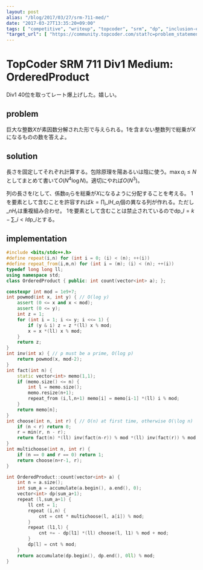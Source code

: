 ```yaml
---
layout: post
alias: "/blog/2017/03/27/srm-711-med/"
date: "2017-03-27T13:35:20+09:00"
tags: [ "competitive", "writeup", "topcoder", "srm", "dp", "inclusion-exclusion-principle" ]
"target_url": [ "https://community.topcoder.com/stat?c=problem_statement&pm=14550" ]
---
```


# TopCoder SRM 711 Div1 Medium: OrderedProduct

Div1 $40$位を取ってレート爆上げした。嬉しい。

## problem

巨大な整数$X$が素因数分解された形で与えられる。$1$を含まない整数列で総乗が$X$になるものの数を答えよ。

## solution

長さを固定してそれぞれ計算する。包除原理を陽あるいは陰に使う。$\max a_i \le N$としてまとめて書いて$O(N^4 \log N)$。適切にやれば$O(N^3)$。

列の長さを$l$として、係数$a_i$らを総乗が$X$になるように分配することを考える。
$1$を要素として含むことを許容すれば$k = \prod_i {}\_lH\_{a_i}$個の異なる列が作れる。ただし${}\_nH_r$は重複組み合わせ。
$1$を要素として含むことは禁止されているので$\mathrm{dp}\_l = k - \sum\_{i \lt l} \mathrm{dp}\_i$とする。

## implementation

``` c++
#include <bits/stdc++.h>
#define repeat(i,n) for (int i = 0; (i) < (n); ++(i))
#define repeat_from(i,m,n) for (int i = (m); (i) < (n); ++(i))
typedef long long ll;
using namespace std;
class OrderedProduct { public: int count(vector<int> a); };

constexpr int mod = 1e9+7;
int powmod(int x, int y) { // O(log y)
    assert (0 <= x and x < mod);
    assert (0 <= y);
    int z = 1;
    for (int i = 1; i <= y; i <<= 1) {
        if (y & i) z = z *(ll) x % mod;
        x = x *(ll) x % mod;
    }
    return z;
}
int inv(int x) { // p must be a prime, O(log p)
    return powmod(x, mod-2);
}
int fact(int n) {
    static vector<int> memo(1,1);
    if (memo.size() <= n) {
        int l = memo.size();
        memo.resize(n+1);
        repeat_from (i,l,n+1) memo[i] = memo[i-1] *(ll) i % mod;
    }
    return memo[n];
}
int choose(int n, int r) { // O(n) at first time, otherwise O(\log n)
    if (n < r) return 0;
    r = min(r, n - r);
    return fact(n) *(ll) inv(fact(n-r)) % mod *(ll) inv(fact(r)) % mod;
}
int multichoose(int n, int r) {
    if (n == 0 and r == 0) return 1;
    return choose(n+r-1, r);
}

int OrderedProduct::count(vector<int> a) {
    int n = a.size();
    int sum_a = accumulate(a.begin(), a.end(), 0);
    vector<int> dp(sum_a+1);
    repeat (l,sum_a+1) {
        ll cnt = 1;
        repeat (i,n) {
            cnt = cnt * multichoose(l, a[i]) % mod;
        }
        repeat (l1,l) {
            cnt += - dp[l1] *(ll) choose(l, l1) % mod + mod;
        }
        dp[l] = cnt % mod;
    }
    return accumulate(dp.begin(), dp.end(), 0ll) % mod;
}
```
